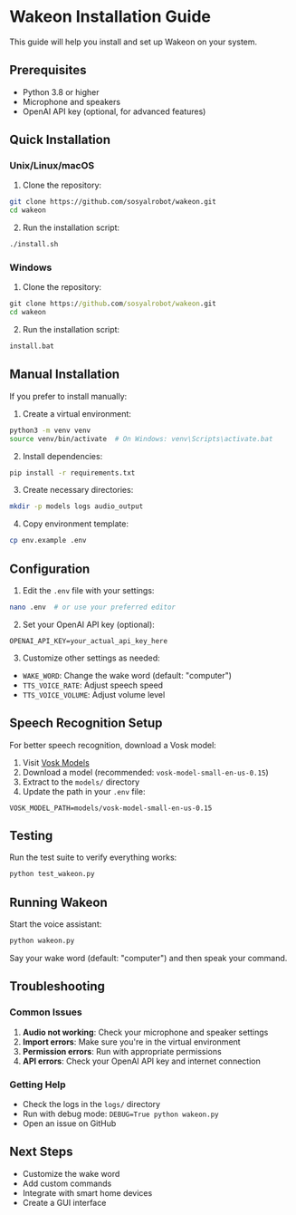 # Wakeon Installation Guide

This guide will help you install and set up Wakeon on your system.

## Prerequisites

- Python 3.8 or higher
- Microphone and speakers
- OpenAI API key (optional, for advanced features)

## Quick Installation

### Unix/Linux/macOS

1. Clone the repository:
```bash
git clone https://github.com/sosyalrobot/wakeon.git
cd wakeon
```

2. Run the installation script:
```bash
./install.sh
```

### Windows

1. Clone the repository:
```cmd
git clone https://github.com/sosyalrobot/wakeon.git
cd wakeon
```

2. Run the installation script:
```cmd
install.bat
```

## Manual Installation

If you prefer to install manually:

1. Create a virtual environment:
```bash
python3 -m venv venv
source venv/bin/activate  # On Windows: venv\Scripts\activate.bat
```

2. Install dependencies:
```bash
pip install -r requirements.txt
```

3. Create necessary directories:
```bash
mkdir -p models logs audio_output
```

4. Copy environment template:
```bash
cp env.example .env
```

## Configuration

1. Edit the `.env` file with your settings:
```bash
nano .env  # or use your preferred editor
```

2. Set your OpenAI API key (optional):
```
OPENAI_API_KEY=your_actual_api_key_here
```

3. Customize other settings as needed:
- `WAKE_WORD`: Change the wake word (default: "computer")
- `TTS_VOICE_RATE`: Adjust speech speed
- `TTS_VOICE_VOLUME`: Adjust volume level

## Speech Recognition Setup

For better speech recognition, download a Vosk model:

1. Visit [Vosk Models](https://alphacephei.com/vosk/models)
2. Download a model (recommended: `vosk-model-small-en-us-0.15`)
3. Extract to the `models/` directory
4. Update the path in your `.env` file:
```
VOSK_MODEL_PATH=models/vosk-model-small-en-us-0.15
```

## Testing

Run the test suite to verify everything works:

```bash
python test_wakeon.py
```

## Running Wakeon

Start the voice assistant:

```bash
python wakeon.py
```

Say your wake word (default: "computer") and then speak your command.

## Troubleshooting

### Common Issues

1. **Audio not working**: Check your microphone and speaker settings
2. **Import errors**: Make sure you're in the virtual environment
3. **Permission errors**: Run with appropriate permissions
4. **API errors**: Check your OpenAI API key and internet connection

### Getting Help

- Check the logs in the `logs/` directory
- Run with debug mode: `DEBUG=True python wakeon.py`
- Open an issue on GitHub

## Next Steps

- Customize the wake word
- Add custom commands
- Integrate with smart home devices
- Create a GUI interface 